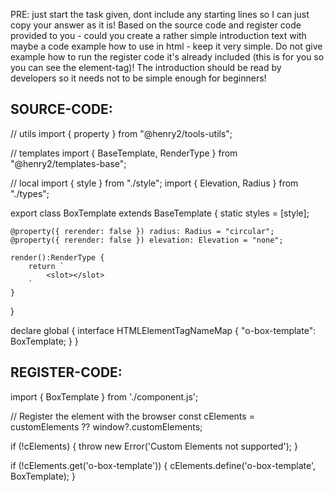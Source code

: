 PRE: just start the task given, dont include any starting lines so I can just copy your answer as it is!
 Based on the source code and register code provided to you - could you create a rather simple introduction text with maybe a code example how to use in html - keep it very simple. Do not give example how to run the register code it's already included (this is for you so you can see the element-tag)! The introduction should be read by developers so it needs not to be simple enough for beginners!

## SOURCE-CODE:
// utils 
import { property } from "@henry2/tools-utils";

// templates
import { BaseTemplate, RenderType } from "@henry2/templates-base";

// local 
import { style } from "./style";
import { Elevation, Radius } from "./types";

export class BoxTemplate extends BaseTemplate {
    static styles = [style];

    @property({ rerender: false }) radius: Radius = "circular";
    @property({ rerender: false }) elevation: Elevation = "none";

    render():RenderType {
        return `
            <slot></slot>
        `
    }
}

declare global {
    interface HTMLElementTagNameMap {
        "o-box-template": BoxTemplate;
    }
}
## REGISTER-CODE:
import { BoxTemplate } from './component.js';

// Register the element with the browser
const cElements = customElements ?? window?.customElements;

if (!cElements) {
  throw new Error('Custom Elements not supported');
}

if (!cElements.get('o-box-template')) {
  cElements.define('o-box-template', BoxTemplate);
}
